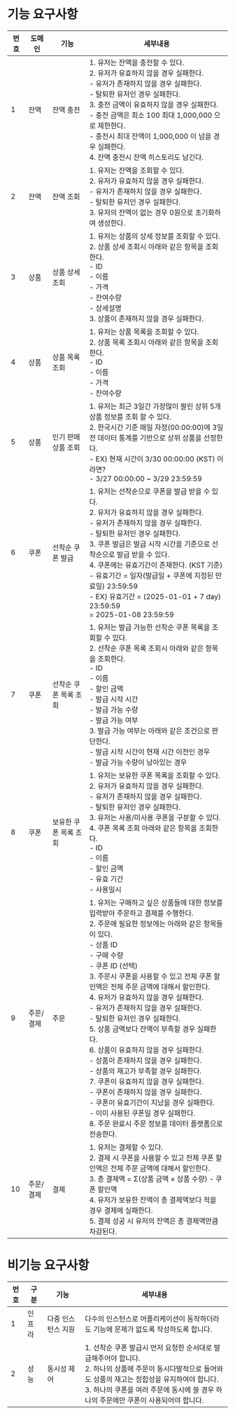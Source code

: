 # 기능 요구사항

| 번호 | 도메인    | 기능                  | 세부내용                                                                                                                                                                                                                                                                                                                                                                                                                                                                                                                                                                                                                                                                                                                                                                                                                     |
| ---- | --------- | --------------------- | ---------------------------------------------------------------------------------------------------------------------------------------------------------------------------------------------------------------------------------------------------------------------------------------------------------------------------------------------------------------------------------------------------------------------------------------------------------------------------------------------------------------------------------------------------------------------------------------------------------------------------------------------------------------------------------------------------------------------------------------------------------------------------------------------------------------------------- |
| 1    | 잔액      | 잔액 충전             | 1. 유저는 잔액을 충전할 수 있다.<br>2. 유저가 유효하지 않을 경우 실패한다.<br> - 유저가 존재하지 않을 경우 실패한다.<br> - 탈퇴한 유저인 경우 실패한다.<br>3. 충전 금액이 유효하지 않을 경우 실패한다.<br> - 충전 금액은 최소 100 최대 1,000,000 으로 제한한다.<br> - 충전시 최대 잔액이 1,000,000 이 넘을 경우 실패한다.<br>4. 잔액 충전시 잔액 히스토리도 남긴다.                                                                                                                                                                                                                                                                                                                                                                                                                                                          |
| 2    | 잔액      | 잔액 조회             | 1. 유저는 잔액을 조회할 수 있다.<br>2. 유저가 유효하지 않을 경우 실패한다.<br> - 유저가 존재하지 않을 경우 실패한다.<br> - 탈퇴한 유저인 경우 실패한다.<br>3. 유저의 잔액이 없는 경우 0원으로 초기화하여 생성한다.                                                                                                                                                                                                                                                                                                                                                                                                                                                                                                                                                                                                           |
| 3    | 상품      | 상품 상세 조회        | 1. 유저는 상품의 상세 정보를 조회할 수 있다.<br>2. 상품 상세 조회시 아래와 같은 항목을 조회한다.<br> - ID<br> - 이름<br> - 가격<br> - 잔여수량<br> - 상세설명<br>3. 상품이 존재하지 않을 경우 실패한다.                                                                                                                                                                                                                                                                                                                                                                                                                                                                                                                                                                                                                      |
| 4    | 상품      | 상품 목록 조회        | 1. 유저는 상품 목록을 조회할 수 있다.<br>2. 상품 목록 조회시 아래와 같은 항목을 조회한다.<br> - ID<br> - 이름<br> - 가격<br> - 잔여수량                                                                                                                                                                                                                                                                                                                                                                                                                                                                                                                                                                                                                                                                                      |
| 5    | 상품      | 인기 판매 상품 조회   | 1. 유저는 최근 3일간 가장많이 팔린 상위 5개 상품 정보를 조회 할 수 있다.<br>2. 한국시간 기준 매일 자정(00:00:00)에 3일전 데이터 통계를 기반으로 상위 상품을 선정한다.<br> - EX) 현재 시간이 3/30 00:00:00 (KST) 이라면?<br> - 3/27 00:00:00 ~ 3/29 23:59:59                                                                                                                                                                                                                                                                                                                                                                                                                                                                                                                                                                  |
| 6    | 쿠폰      | 선착순 쿠폰 발급      | 1. 유저는 선착순으로 쿠폰을 발급 받을 수 있다.<br>2. 유저가 유효하지 않을 경우 실패한다.<br> - 유저가 존재하지 않을 경우 실패한다.<br> - 탈퇴한 유저인 경우 실패한다.<br>3. 쿠폰 발급은 발급 시작 시간을 기준으로 선착순으로 발급 받을 수 있다.<br> 4. 쿠폰에는 유효기간이 존재한다. (KST 기준) <br> - 유효기간 = 일자(발급일 + 쿠폰에 지정된 만료일) 23:59:59 <br> - EX) 유효기간 = (2025-01-01 + 7 day) 23:59:59 <br> = 2025-01-08 23:59:59                                                                                                                                                                                                                                                                                                                                                                                |
| 7    | 쿠폰      | 선착순 쿠폰 목록 조회 | 1. 유저는 발급 가능한 선착순 쿠폰 목록을 조회할 수 있다.<br>2. 선착순 쿠폰 목록 조회시 아래와 같은 항목을 조회한다.<br> - ID<br> - 이름<br> - 할인 금액<br> - 발급 시작 시간<br> - 발급 가능 수량<br> - 발급 가능 여부<br>3. 발급 가능 여부는 아래와 같은 조건으로 판단한다.<br> - 발급 시작 시간이 현재 시간 이전인 경우<br> - 발급 가능 수량이 남아있는 경우                                                                                                                                                                                                                                                                                                                                                                                                                                                               |
| 8    | 쿠폰      | 보유한 쿠폰 목록 조회 | 1. 유저는 보유한 쿠폰 목록을 조회할 수 있다.<br>2. 유저가 유효하지 않을 경우 실패한다.<br> - 유저가 존재하지 않을 경우 실패한다.<br> - 탈퇴한 유저인 경우 실패한다.<br>3. 유저는 사용/미사용 쿠폰을 구분할 수 있다.<br>4. 쿠폰 목록 조회 아래와 같은 항목을 조회한다.<br> - ID<br> - 이름<br> - 할인 금액<br> - 유효 기간<br> - 사용일시                                                                                                                                                                                                                                                                                                                                                                                                                                                                                     |
| 9    | 주문/결제 | 주문                  | 1. 유저는 구매하고 싶은 상품들에 대한 정보를 입력받아 주문하고 결제를 수행한다.<br>2. 주문에 필요한 정보에는 아래와 같은 항목들이 있다.<br> - 상품 ID<br> - 구매 수량<br> - 쿠폰 ID (선택)<br>3. 주문시 쿠폰을 사용할 수 있고 전체 쿠폰 할인액은 전체 주문 금액에 대해서 할인한다.<br>4. 유저가 유효하지 않을 경우 실패한다.<br> - 유저가 존재하지 않을 경우 실패한다.<br> - 탈퇴한 유저인 경우 실패한다.<br>5. 상품 금액보다 잔액이 부족할 경우 실패한다.<br>6. 상품이 유효하지 않을 경우 실패한다.<br> - 상품이 존재하지 않을 경우 실패한다.<br> - 상품의 재고가 부족할 경우 실패한다.<br>7. 쿠폰이 유효하지 않을 경우 실패한다.<br> - 쿠폰이 존재하지 않을 경우 실패한다.<br> - 쿠폰이 유효기간이 지났을 경우 실패한다.<br> - 이미 사용된 쿠폰일 경우 실패한다.<br>8. 주문 완료시 주문 정보를 데이터 플랫폼으로 전송한다. |
| 10   | 주문/결제 | 결제                  | 1. 유저는 결제할 수 있다.<br>2. 결제 시 쿠폰을 사용할 수 있고 전체 쿠폰 할인액은 전체 주문 금액에 대해서 할인한다.<br>3. 총 결제액 = Σ(상품 금액 × 상품 수량) - 쿠폰 할인액<br>4. 유저가 보유한 잔액이 총 결제액보다 적을 경우 결제에 실패한다.<br>5. 결제 성공 시 유저의 잔액은 총 결제액만큼 차감된다.                                                                                                                                                                                                                                                                                                                                                                                                                                                                                                                     |

# 비기능 요구사항

| 번호 | 구분   | 기능               | 세부내용                                                                                                                                                                                                                                              |
| ---- | ------ | ------------------ | ----------------------------------------------------------------------------------------------------------------------------------------------------------------------------------------------------------------------------------------------------- |
| 1    | 인프라 | 다중 인스턴스 지원 | 다수의 인스턴스로 어플리케이션이 동작하더라도 기능에 문제가 없도록 작성하도록 합니다.                                                                                                                                                                 |
| 2    | 성능   | 동시성 제어        | 1. 선착순 쿠폰 발급시 먼저 요청한 순서대로 발급해주어야 합니다.<br>2. 하나의 상품에 주문이 동시다발적으로 들어와도 상품의 재고는 정합성을 유지하여야 합니다.<br>3. 하나의 쿠폰을 여러 주문에 동시에 쓸 경우 하나의 주문에만 쿠폰이 사용되어야 합니다. |
